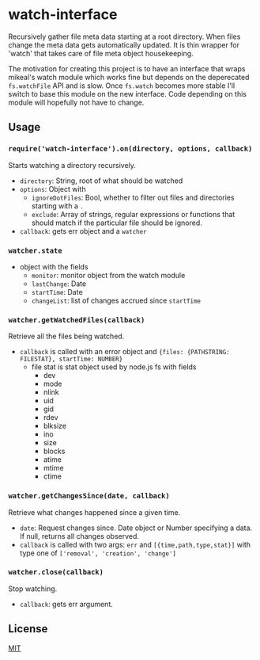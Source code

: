 # watch-interface

Recursively gather file meta data starting at a root directory. When files
change the meta data gets automatically updated. It is thin wrapper for 'watch'
that takes care of file meta object housekeeping.

The motivation for creating this project is to have an interface that wraps
mikeal's watch module which works fine but depends on the deperecated
`fs.watchFile` API and is slow. Once `fs.watch` becomes more stable I'll switch
to base this module on the new interface. Code depending on this module will
hopefully not have to change.

## Usage

### `require('watch-interface').on(directory, options, callback)`

Starts watching a directory recursively.

- `directory`: String, root of what should be watched
- `options`: Object with
  - `ignoreDotFiles`: Bool, whether to filter out files and directories starting with a `.`
  - `exclude`: Array of strings, regular expressions or functions that should
    match if the particular file should be ignored.
- `callback`: gets err object and a `watcher`

### `watcher.state`

- object with the fields
  - `monitor`: monitor object from the watch module
  - `lastChange`: Date
  - `startTime`: Date
  - `changeList`: list of changes accrued since `startTime`

### `watcher.getWatchedFiles(callback)`

Retrieve all the files being watched.

- `callback` is called with an error object and `{files: {PATHSTRING: FILESTAT}, startTime: NUMBER}`
  - file stat is stat object used by node.js fs with fields
    - dev
    - mode
    - nlink
    - uid
    - gid
    - rdev
    - blksize
    - ino
    - size
    - blocks
    - atime
    - mtime
    - ctime

### `watcher.getChangesSince(date, callback)`

Retrieve what changes happened since a given time.

- `date`: Request changes since. Date object or Number specifying a data. If null, returns all changes observed.
- `callback` is called with two args: `err` and `[{time,path,type,stat}]` with type one of `['removal', 'creation', 'change']`

### `watcher.close(callback)`

Stop watching.

- `callback`: gets err argument.

## License

[MIT](LICENSE)